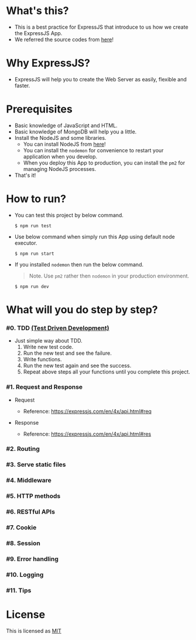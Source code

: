 # What's this?

- This is a best practice for ExpressJS that introduce to us how we create the ExpressJS App.
- We referred the source codes from [here](https://www.tutorialspoint.com/expressjs/index.htm)!

# Why ExpressJS?

- ExpressJS will help you to create the Web Server as easily, flexible and faster.

# Prerequisites

- Basic knowledge of JavaScript and HTML.
- Basic knowledge of MongoDB will help you a little.
- Install the NodeJS and some libraries.
  - You can install NodeJS from [here](https://nodejs.org/en/)!
  - You can install the `nodemon` for convenience to restart your application when you develop.
  - When you deploy this App to production, you can install the `pm2` for managing NodeJS processes.
- That's it!

# How to run?

- You can test this project by below command.

  ```
  $ npm run test
  ```

- Use below command when simply run this App using default node executor.

  ```
  $ npm run start
  ```

- If you installed `nodemon` then run the below command.

  > Note. Use `pm2` rather then `nodemon` in your production environment.

  ```
  $ npm run dev
  ```


# What will you do step by step?

### #0. TDD [(Test Driven Development)](https://en.wikipedia.org/wiki/Test-driven_development)

- Just simple way about TDD.
  1. Write new test code.
  2. Run the new test and see the failure.
  3. Write functions.
  4. Run the new test again and see the success.
  5. Repeat above steps all your functions until you complete this project.

### #1. Request and Response

- Request
  - Reference: https://expressjs.com/en/4x/api.html#req

- Response
  - Reference: https://expressjs.com/en/4x/api.html#res

### #2. Routing
### #3. Serve static files
### #4. Middleware
### #5. HTTP methods
### #6. RESTful APIs
### #7. Cookie
### #8. Session
### #9. Error handling
### #10. Logging
### #11. Tips

# License

This is licensed as [MIT](./LICENSE)